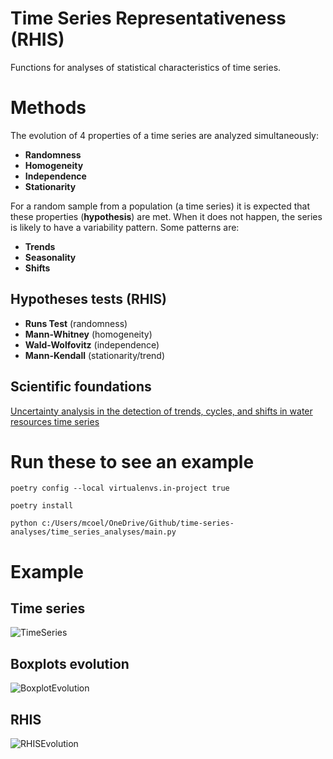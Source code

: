 # Time Series Representativeness (RHIS)

Functions for analyses of statistical characteristics of time series.

# Methods

The evolution of 4 properties of a time series are analyzed simultaneously:

* **Randomness**
* **Homogeneity**
* **Independence**
* **Stationarity**

For a random sample from a population (a time series) it is expected that these properties (**hypothesis**) are met. When it does not happen, the series is likely to have a variability pattern. Some patterns are:

* **Trends**
* **Seasonality**
* **Shifts**

## Hypotheses tests (RHIS)

* **Runs Test** (randomness)
* **Mann-Whitney** (homogeneity)
* **Wald-Wolfovitz** (independence)
* **Mann-Kendall** (stationarity/trend)

## Scientific foundations

[Uncertainty analysis in the detection of trends, cycles, and shifts in water resources time series](https://link.springer.com/article/10.1007/s11269-019-02210-1)

# Run these to see an example

```
poetry config --local virtualenvs.in-project true
```
```
poetry install
```
```
python c:/Users/mcoel/OneDrive/Github/time-series-analyses/time_series_analyses/main.py
```

# Example

## Time series

![TimeSeries]('/time_series_analyses/example_plots/original_ts.png')

## Boxplots evolution

![BoxplotEvolution]('/time_series_analyses/example_plots/boxplot_evolution.png')

## RHIS

![RHISEvolution]('/time_series_analyses/example_plots/representativeness_evolution.png')
